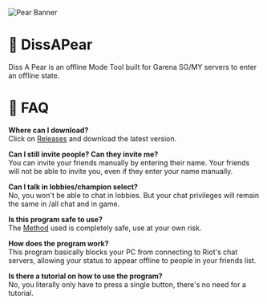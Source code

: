 ![Pear Banner](https://user-images.githubusercontent.com/72850166/142756190-dacb4792-6747-4a55-8460-de4fe9fd95ed.png)

# 🍐 DissAPear

Diss A Pear is an offline Mode Tool built for Garena SG/MY servers to enter an offline state.

# 🙋 FAQ
**Where can I download?**  
Click on [Releases](https://github.com/simkaiwen/DissAPear/releases) and download the latest version.

**Can I still invite people? Can they invite me?**  
You can invite your friends manually by entering their name.
Your friends will not be able to invite you, even if they enter your name manually.

**Can I talk in lobbies/champion select?**  
No, you won't be able to chat in lobbies. But your chat privileges will remain the same in /all chat and in game.

**Is this program safe to use?**  
The [Method](https://www.wepc.com/gaming/league-of-legends/how-to-appear-offline/) used is completely safe, use at your own risk.

**How does the program work?**  
This program basically blocks your PC from connecting to Riot's chat servers, allowing your status to appear offline to people in your friends list. 

**Is there a tutorial on how to use the program?**  
No, you literally only have to press a single button, there's no need for a tutorial.

